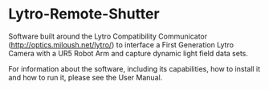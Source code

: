 # Lytro-Remote-Shutter
Software built around the Lytro Compatibility Communicator (http://optics.miloush.net/lytro/) to interface a First Generation Lytro Camera with a UR5 Robot Arm and capture dynamic light field data sets.

For information about the software, including its capabilities, how to install it and how to run it, please see the User Manual.
